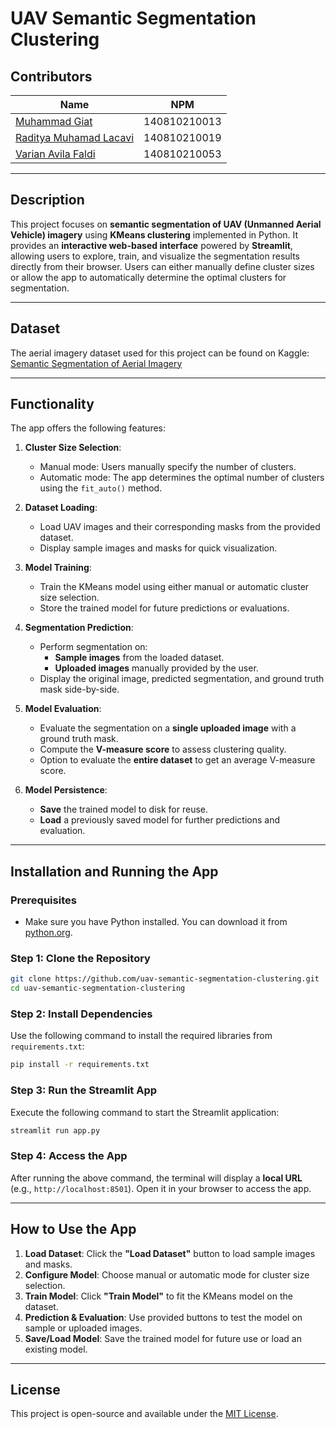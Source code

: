 # UAV Semantic Segmentation Clustering

## Contributors

| Name                                     | NPM            |
|------------------------------------------|----------------|
| [Muhammad Giat](https://github.com/mhmmadgiatt) | 140810210013 |
| [Raditya Muhamad Lacavi](https://github.com/RML1812) | 140810210019 |
| [Varian Avila Faldi](https://github.com/Varianrian) | 140810210053 |

---

## Description

This project focuses on **semantic segmentation of UAV (Unmanned Aerial Vehicle) imagery** using **KMeans clustering** implemented in Python. It provides an **interactive web-based interface** powered by **Streamlit**, allowing users to explore, train, and visualize the segmentation results directly from their browser. Users can either manually define cluster sizes or allow the app to automatically determine the optimal clusters for segmentation.

---

## Dataset

The aerial imagery dataset used for this project can be found on Kaggle:
[Semantic Segmentation of Aerial Imagery](https://www.kaggle.com/datasets/humansintheloop/semantic-segmentation-of-aerial-imagery)

---

## Functionality

The app offers the following features:

1. **Cluster Size Selection**:
   - Manual mode: Users manually specify the number of clusters.
   - Automatic mode: The app determines the optimal number of clusters using the `fit_auto()` method.

2. **Dataset Loading**:
   - Load UAV images and their corresponding masks from the provided dataset.
   - Display sample images and masks for quick visualization.

3. **Model Training**:
   - Train the KMeans model using either manual or automatic cluster size selection.
   - Store the trained model for future predictions or evaluations.

4. **Segmentation Prediction**:
   - Perform segmentation on:
     - **Sample images** from the loaded dataset.
     - **Uploaded images** manually provided by the user.
   - Display the original image, predicted segmentation, and ground truth mask side-by-side.

5. **Model Evaluation**:
   - Evaluate the segmentation on a **single uploaded image** with a ground truth mask.
   - Compute the **V-measure score** to assess clustering quality.
   - Option to evaluate the **entire dataset** to get an average V-measure score.

6. **Model Persistence**:
   - **Save** the trained model to disk for reuse.
   - **Load** a previously saved model for further predictions and evaluation.

---

## Installation and Running the App

### Prerequisites

- Make sure you have Python installed. You can download it from [python.org](https://www.python.org/downloads/).

### Step 1: Clone the Repository

```bash
git clone https://github.com/uav-semantic-segmentation-clustering.git
cd uav-semantic-segmentation-clustering
```

### Step 2: Install Dependencies

Use the following command to install the required libraries from `requirements.txt`:

```bash
pip install -r requirements.txt
```

### Step 3: Run the Streamlit App

Execute the following command to start the Streamlit application:

```bash
streamlit run app.py
```

### Step 4: Access the App

After running the above command, the terminal will display a **local URL** (e.g., `http://localhost:8501`). Open it in your browser to access the app.

---

## How to Use the App

1. **Load Dataset**: Click the **"Load Dataset"** button to load sample images and masks.
2. **Configure Model**: Choose manual or automatic mode for cluster size selection.
3. **Train Model**: Click **"Train Model"** to fit the KMeans model on the dataset.
4. **Prediction & Evaluation**: Use provided buttons to test the model on sample or uploaded images.
5. **Save/Load Model**: Save the trained model for future use or load an existing model.

---

## License

This project is open-source and available under the [MIT License](LICENSE).